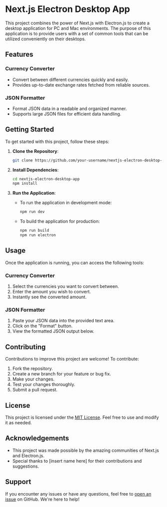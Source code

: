 # Next.js Electron Desktop App

This project combines the power of Next.js with Electron.js to create a desktop application for PC and Mac environments. The purpose of this application is to provide users with a set of common tools that can be utilized conveniently on their desktops.

## Features

### Currency Converter

- Convert between different currencies quickly and easily.
- Provides up-to-date exchange rates fetched from reliable sources.

### JSON Formatter

- Format JSON data in a readable and organized manner.
- Supports large JSON files for efficient data handling.

## Getting Started

To get started with this project, follow these steps:

1. **Clone the Repository**:

   ```bash
   git clone https://github.com/your-username/nextjs-electron-desktop-app.git
   ```

2. **Install Dependencies**:

   ```bash
   cd nextjs-electron-desktop-app
   npm install
   ```

3. **Run the Application**:
   - To run the application in development mode:
     ```bash
     npm run dev
     ```
   - To build the application for production:
     ```bash
     npm run build
     npm run electron
     ```

## Usage

Once the application is running, you can access the following tools:

### Currency Converter

1. Select the currencies you want to convert between.
2. Enter the amount you wish to convert.
3. Instantly see the converted amount.

### JSON Formatter

1. Paste your JSON data into the provided text area.
2. Click on the "Format" button.
3. View the formatted JSON output below.

## Contributing

Contributions to improve this project are welcome! To contribute:

1. Fork the repository.
2. Create a new branch for your feature or bug fix.
3. Make your changes.
4. Test your changes thoroughly.
5. Submit a pull request.

## License

This project is licensed under the [MIT License](LICENSE). Feel free to use and modify it as needed.

## Acknowledgements

- This project was made possible by the amazing communities of Next.js and Electron.js.
- Special thanks to [insert name here] for their contributions and suggestions.

## Support

If you encounter any issues or have any questions, feel free to [open an issue](https://github.com/your-username/nextjs-electron-desktop-app/issues) on GitHub. We're here to help!
